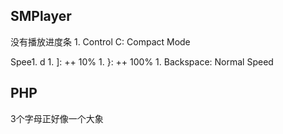 ## SMPlayer

没有播放进度条
    1. Control C: Compact Mode

Spee1. d
    1. ]: ++ 10%
    1. }: ++ 100%
    1. Backspace: Normal Speed


## PHP

3个字母正好像一个大象
